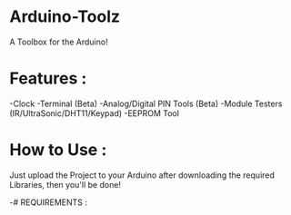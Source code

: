 # Arduino-Toolz
 A Toolbox for the Arduino!

# Features :

 -Clock
 -Terminal (Beta)
 -Analog/Digital PIN Tools (Beta)
 -Module Testers (IR/UltraSonic/DHT11/Keypad)
 -EEPROM Tool

 # How to Use :

Just upload the Project to your Arduino after downloading the required Libraries, then you'll be done!

 -# REQUIREMENTS :

 

 
